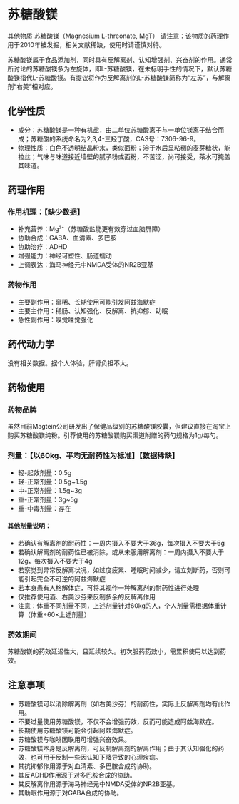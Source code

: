 # 苏糖酸镁
 其他物质
苏糖酸镁（Magnesium L-threonate, MgT）
请注意：该物质的药理作用于2010年被发掘，相关文献稀缺，使用时请谨慎对待。

苏糖酸镁属于食品添加剂，同时具有反解离剂、认知增强剂、兴奋剂的作用。通常所讨论的苏糖酸镁多为左旋体，即L-苏糖酸镁，在未标明手性的情况下，默认苏糖酸镁指代L-苏糖酸镁。有提议将作为反解离剂的L-苏糖酸镁简称为“左苏”，与解离剂“右美”相对应。

## 化学性质
- 成分：苏糖酸镁是一种有机盐，由二单位苏糖酸离子与一单位镁离子结合而成；苏糖酸的系统命名为2,3,4-三羟丁酸，CAS号：7306-96-9。
- 物理性质：白色不透明结晶粉末，类似面粉；溶于水后呈粘稠的麦芽糖状，能拉丝；气味与味道接近墙壁的腻子粉或面粉，不苦涩，尚可接受，茶水可掩盖其味道。

## 药理作用
### 作用机理：【缺少数据】
- 补充营养：Mg²⁺（苏糖酸盐能更有效穿过血脑屏障）
- 协助合成：GABA、血清素、多巴胺
- 协助治疗：ADHD
- 增强能力：神经可塑性、肠道蠕动
- 上调表达：海马神经元中NMDA受体的NR2B亚基

### 药物作用
- 主要副作用：窜稀、长期使用可能引发阿兹海默症
- 主要主作用：稀肠、认知强化、反解离、抗抑郁、助眠
- 急性副作用：嗅觉味觉强化

## 药代动力学
没有相关数据。据个人体验，肝肾负担不大。

## 药物使用
### 药物品牌
虽然目前Magtein公司研发出了保健品级别的苏糖酸镁胶囊，但建议直接在淘宝上购买苏糖酸镁纯粉。引荐使用的苏糖酸镁购买渠道附赠的药勺规格为1g/每勺。

### 剂量：【以60kg、平均无耐药性为标准】【数据稀缺】
- 轻-起效剂量：0.5g
- 轻-正常剂量：0.5g~1.5g
- 中-正常剂量：1.5g~3g
- 重-正常剂量：3g~5g
- 重-中毒剂量：存在

#### 其他剂量说明：
- 若确认有解离剂的耐药性：一周内摄入不要大于36g，每次摄入不要大于6g
- 若确认解离剂的耐药性已被消除，或从未服用解离剂：一周内摄入不要大于12g，每次摄入不要大于4g
- 若察觉到异常反解离状况，如过度疲累、睡眠时间减少，请立刻断药，否则可能引起完全不可逆的阿兹海默症
- 若本身患有人格解体症，可将其视作一种解离剂的耐药性进行处理
- 仅推荐使用酒、右美沙芬来反制多余的反解离作用
- 注意：体重不同剂量不同，上述剂量针对60kg的人，个人剂量需根据体重计算（体重÷60×上述剂量）

### 药效期间
苏糖酸镁的药效延迟性大，且延续较久。初次服药药效小，需累积使用以达到药效。

## 注意事项
- 苏糖酸镁可以消除解离剂（如右美沙芬）的耐药性，实际上反解离剂均有此作用。
- 不要过量使用苏糖酸镁，不仅不会增强药效，反而可能造成阿兹海默症。
- 长期使用苏糖酸镁可能会引起阿兹海默症。
- 苏糖酸镁与咖啡因联用可增强兴奋效果。
- 苏糖酸镁本身是反解离剂，可反制解离剂的解离作用；由于其认知强化的药效，也可用于反制一些因认知下降导致的心理疾病。
- 其抗抑郁作用源于对血清素、多巴胺合成的协助。
- 其反ADHD作用源于对多巴胺合成的协助。
- 其反解离作用源于海马神经元中NMDA受体的NR2B亚基。
- 其助眠作用源于对GABA合成的协助。